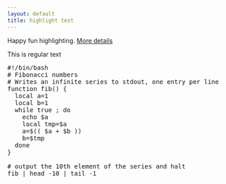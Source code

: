 ```yaml
---
layout: default
title: highlight test
---
```


Happy fun highlighting. 
[More details](https://github.com/mojombo/jekyll/wiki/liquid-extensions)


This is regular text


<pre class="prettyprint" id="bash">
#!/bin/bash
# Fibonacci numbers
# Writes an infinite series to stdout, one entry per line
function fib() {
  local a=1
  local b=1
  while true ; do
    echo $a
    local tmp=$a
    a=$(( $a + $b ))
    b=$tmp
  done
}

# output the 10th element of the series and halt
fib | head -10 | tail -1
</pre>



